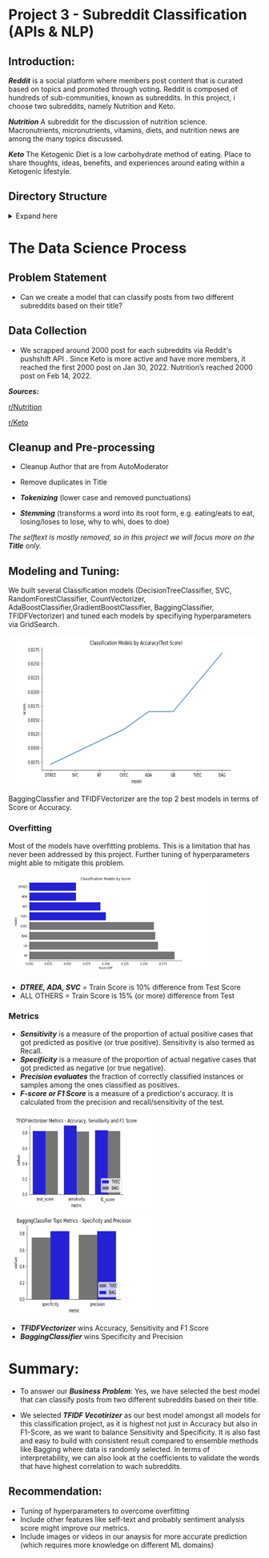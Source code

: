 # Project 3 - Subreddit Classification (APIs & NLP)


## Introduction:

***Reddit*** is a social platform where members post content that is curated based on topics and promoted through voting.
Reddit is composed of hundreds of sub-communities, known as subreddits. In this project, i choose two subreddits, namely Nutrition and Keto.

***Nutrition*** A subreddit for the discussion of nutrition science.  Macronutrients, micronutrients, vitamins, diets, and nutrition news are among the many topics discussed. 

***Keto*** The Ketogenic Diet is a low carbohydrate method of eating. Place to share thoughts, ideas, benefits, and experiences around eating within a Ketogenic lifestyle. 

## Directory Structure
<details>
  <summary>Expand here</summary>

```
Project 3 - Subreddit Classification (APIs and NLP)
|__ codes
|   |__ 01_Data_Prep_reddit-via-pushShift.ipynb   
|   |__ 02_EDA_Subreddits-NutriKeto.ipynb   
|   |__ 03_Model_Tuning.ipynb
|   |__ cv_analyse.py
|__ datasets
|   |__ subr_nutrition.csv      
|   |__ subr_keto.csv        
|   |__ combined_subr.csv        
|__ image
|   |__ man.jpg
|   |__ metric1.png
|   |__ metric2.png
|   |__ metrics_score.png    
|   |__ Overfitting.png
|__ presentation
|   |__ NLP_Classification_NutriKeto.pdf  
|__ README.md
```
</details>

# The Data Science Process

## Problem Statement
- Can we create a model that can classify posts from two different subreddits based on their title?


## Data Collection

- We scrapped around 2000 post for each subreddits via Reddit's pushshift API . Since Keto is more active and have more members, it reached the first 2000 post on Jan 30, 2022. Nutrition’s reached 2000 post on Feb 14, 2022.

***Sources:***

[r/Nutrition](https://www.reddit.com/r/nutrition.json)
        
[r/Keto](https://www.reddit.com/r/keto.json)


## Cleanup and Pre-processing 
        
- Cleanup Author that are from AutoModerator 
- Remove duplicates in Title
        
- ***Tokenizing*** (lower case and removed punctuations) 
- ***Stemming*** (transforms a word into its root form, e.g. eating/eats to eat, losing/loses to lose, why to whi, does to doe)

*The selftext is mostly removed, so in this project we will focus more on the ***Title*** only.*


## Modeling and Tuning:
We built several Classification models (DecisionTreeClassifier, SVC, RandomForestClassifier, CountVectorizer, AdaBoostClassifier,GradientBoostClassifier,  BaggingClassifier, TFIDFVectorizer) and tuned each models by specifiying hyperparameters via GridSearch.

<img  src="image/accuracy.png" width=500 height=300/>



BaggingClassfier and TFIDFVectorizer are the top 2 best models in terms of Score or Accuracy.


### Overfitting

Most of the models have overfitting problems. This is a limitation that has never been addressed by this project. Further tuning of hyperparameters might able to mitigate this problem.


<img  src="image/Overfitting.png" width=400 height=200/>


- ***DTREE, ADA, SVC*** = Train Score is 10% difference from Test Score
- ALL OTHERS = Train Score is 15% (or more) difference from Test


### Metrics

- ***Sensitivity*** is a measure of the proportion of actual positive cases that got predicted as positive (or true positive). Sensitivity is also termed as Recall.
- ***Specificity*** is a measure of the proportion of actual negative cases that got predicted as negative (or true negative).
- ***Precision evaluates*** the fraction of correctly classified instances or samples among the ones classified as positives.
- ***F-score or F1 Score*** is a measure of a prediction's accuracy. It is calculated from the precision and recall/sensitivity of the test.


<img  src="image/Metric1.png" width=300 height=200/>
<img  src="image/Metric2.png" width=300 height=200/>


- ***TFIDFVectorizer*** wins Accuracy, Sensitivity and F1 Score
- ***BaggingClassifier*** wins Specificity and Precision



# Summary:
- To answer our ***Business Problem***: Yes, we have selected the best model that can classify posts from two different subreddits based on their title.

- We selected ***TFIDF Vecotirizer*** as our best model amongst all models for this classification project, as it is highest not just in Accuracy but also in F1-Score, as we want to balance Sensitivity and Specificity. It is also fast and easy to build with consistent result compared to ensemble methods like Bagging where data is randomly selected. In terms of interpretability, we can also look at the coefficients to validate the words that have highest correlation to wach subreddits.



## Recommendation:
- Tuning of hyperparameters to overcome overfitting
- Include other features like self-text and probably sentiment analysis score might improve our metrics.
- Include images or videos in our anaysis for more accurate prediction (which requires more knowledge on different ML domains)


